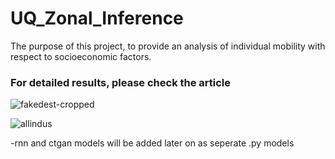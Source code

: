 # UQ_Zonal_Inference

The purpose of this project, to provide an analysis of individual mobility with respect to socioeconomic factors.

### For detailed results, please check the article






![fakedest-cropped](https://user-images.githubusercontent.com/47353633/227069415-b1cc0d26-93e2-4e60-afeb-298d4c6c078c.svg)


![allindus](https://user-images.githubusercontent.com/47353633/227069483-e615d22d-0388-4159-99f9-2d22436b96c6.svg)



-rnn and ctgan models will be added later on as seperate .py models
